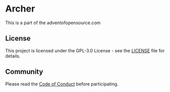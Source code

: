 # Archer

This is a part of the adventofopensource.com

## License

This project is licensed under the GPL-3.0 License - see the [LICENSE](LICENSE) file for details.


## Community

Please read the [Code of Conduct](CODE_OF_CONDUCT.md) before participating.

